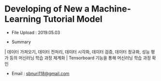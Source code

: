 # Developing of New a Machine-Learning Tutorial Model

- File Upload : 2019.05.03

- Summary

| 데이터 가져오기, 데이터 전처리, 데이터 시각화, 데이터 검증, 데이터 정규화, 성능 평가 등의 머신러닝 학습 과정 체계화
| Tensorboard 기능을 통해 머신러닝 학습 과정 확인

- Email : sbnuri118@gmail.com
